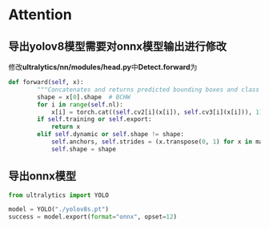 # Attention

## 导出yolov8模型需要对onnx模型输出进行修改

修改**ultralytics/nn/modules/head.py**中**Detect.forward**为

```python
def forward(self, x):
        """Concatenates and returns predicted bounding boxes and class probabilities."""
        shape = x[0].shape  # BCHW
        for i in range(self.nl):
            x[i] = torch.cat((self.cv2[i](x[i]), self.cv3[i](x[i])), 1)
        if self.training or self.export:
            return x
        elif self.dynamic or self.shape != shape:
            self.anchors, self.strides = (x.transpose(0, 1) for x in make_anchors(x, self.stride, 0.5))
            self.shape = shape
```

## 导出onnx模型

```python
from ultralytics import YOLO

model = YOLO("./yolov8s.pt")
success = model.export(format="onnx", opset=12)
```
